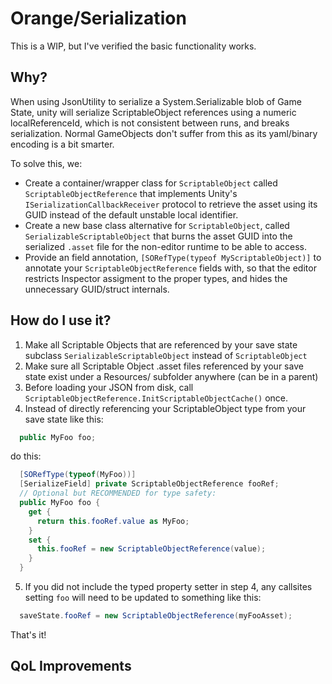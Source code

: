 # Orange/Serialization

This is a WIP, but I've verified the basic functionality works.

## Why?

When using JsonUtility to serialize a System.Serializable blob of Game State, unity
will serialize ScriptableObject references using a numeric localReferenceId, which is
not consistent between runs, and breaks serialization.  Normal GameObjects don't
suffer from this as its yaml/binary encoding is a bit smarter.

To solve this, we:
* Create a container/wrapper class for `ScriptableObject` called `ScriptableObjectReference` that implements Unity's `ISerializationCallbackReceiver` protocol to retrieve the asset using its GUID instead of the default unstable local identifier.
* Create a new base class alternative for `ScriptableObject`, called `SerializableScriptableObject` that burns the asset GUID into the serialized `.asset` file for the non-editor runtime to be able to access.
* Provide an field annotation, `[SORefType(typeof MyScriptableObject)]` to annotate your `ScriptableObjectReference` fields with, so that the editor restricts Inspector assigment to the proper types, and hides the unnecessary GUID/struct internals.

## How do I use it?

1. Make all Scriptable Objects that are referenced by your save state subclass `SerializableScriptableObject` instead of `ScriptableObject`
2. Make sure all Scriptable Object .asset files referenced by your save state exist under a Resources/ subfolder anywhere (can be in a parent)
3. Before loading your JSON from disk, call `ScriptableObjectReference.InitScriptableObjectCache()` once.
4. Instead of directly referencing your ScriptableObject type from your save state like this:
```cs
  public MyFoo foo;
```
do this:
```cs
  [SORefType(typeof(MyFoo))]
  [SerializeField] private ScriptableObjectReference fooRef; 
  // Optional but RECOMMENDED for type safety:
  public MyFoo foo {
    get {
      return this.fooRef.value as MyFoo;
    }
    set {
      this.fooRef = new ScriptableObjectReference(value);
    }
  }
```
5. If you did not include the typed property setter in step 4, any callsites setting `foo` will need to be updated to something like this:
```cs
  saveState.fooRef = new ScriptableObjectReference(myFooAsset);
```

That's it!

## QoL Improvements

